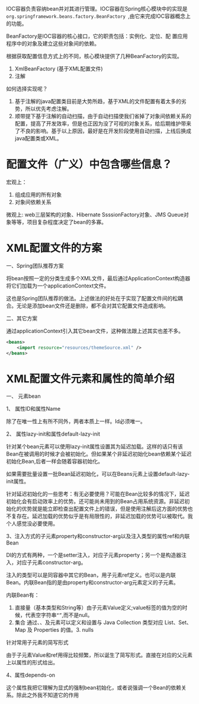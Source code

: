 IOC容器负责容纳bean并对其进行管理。IOC容器在Spring核心模块中的实现是`org.springframework.beans.factory.BeanFactory `,由它来完成IOC容器概念上的功能。

BeanFactory是IOC容器的核心接口，它的职责包括：实例化、定位、配 置应用程序中的对象及建立这些对象间的依赖。

根据获取配置信息方式上的不同，核心模块提供了几种BeanFactory的实现。
1. XmlBeanFactory (基于XML配置文件)
2. 注解

如何选择实现呢？

1. 基于注解的java配置类目前是大势所趋，基于XML的文件配置有着太多的劣势，所以优先考虑注解。
2. 顺带提下基于注解的自动扫描，由于自动扫描使我们省掉了对象间依赖关系的配置，提高了开发效率，但是也正因为没了可视的对象关系，给后期维护带来了不良的影响。基于以上原因，最好是在开发阶段使用自动扫描，上线后换成java配置类或XML。


# 配置文件（广义）中包含哪些信息？
宏观上：
1. 组成应用的所有对象
2. 对象间依赖关系

微观上:
web三层架构的对象、Hibernate SsssionFactory对象、JMS Queue对象等等，项目复杂程度决定了bean的多寡。

# XML配置文件的方案
一、Spring团队推荐方案

将bean按照一定的分类生成多个XML文件，最后通过ApplicationContext构造器将它们加载为一个applicationContext文件。


这也是Spring团队推荐的做法。上述做法的好处在于实现了配置文件间的松耦合。无论是添加bean文件还是删除，都不会对其它配置文件造成影响。

二、其它方案

通过applicationContext引入其它bean文件，这种做法跟上述其实也差不多。
```` xml
<beans>
    <import resource="resources/themeSource.xml" /> 
</beans>
````

# XML配置文件元素和属性的简单介绍
一、 元素bean

1、 属性ID和属性Name

除了在唯一性上有所不同外，两者本质上一样。Id必须唯一。

2、 属性lazy-init和属性default-lazy-init

针对某个bean元素可以使用lazy-init属性设置其为延迟加载。这样的话只有该Bean在被调用的时候才会被初始化。但如果某个非延迟初始化bean依赖某个延迟初始化Bean,后者一样会随着容器初始化。

如果需要批量设置一批Bean延迟初始化，可以在Beans元素上设置default-lazy-init属性。

针对延迟初始化的一些思考：有无必要使用？可能在Bean比较多的情况下，延迟初始化会有启动效率上的优势。还可能尚未用到的Bean占用系统资源。非延迟初始化的优势就是能立即检查出配置文件上的错误，但是使用注解后这方面的优势也不复存在。延迟加载的优势似乎是有局限性的，非延迟加载的优势可以被取代。我个人感觉没必要使用。

3、注入方式的子元素property和constructor-arg以及注入类型的属性ref和内联Bean

DI的方式有两种，一个是setter注入，对应子元素property；另一个是构造器注入，对应子元素constructor-arg。

注入的类型可以是同容器中其它的Bean，用子元素ref定义。也可以是内联Bean。内联Bean指的是由property和constructor-arg元素定义的子元素。

内联Bean有：
1. 直接量（基本类型和String等）由子元素Value定义;value标签的值为空的时候，代表空字符串`“”`,而不是null。
2. 集合 通过<list/>、<set/>、<map/>及<props/>元素可以定义和设置与 Java Collection 类型对应 List、Set、Map 及 Properties 的值。3. nulls 

针对常用子元素的简写形式

由于子元素Value和ref用得比较频繁，所以诞生了简写形式。直接在对应的父元素上以属性的形式给出。

4、属性depends-on

这个属性我把它理解为显式的强制bean初始化，或者说强调一个Bean的依赖关系。除此之外我不知道它的作用